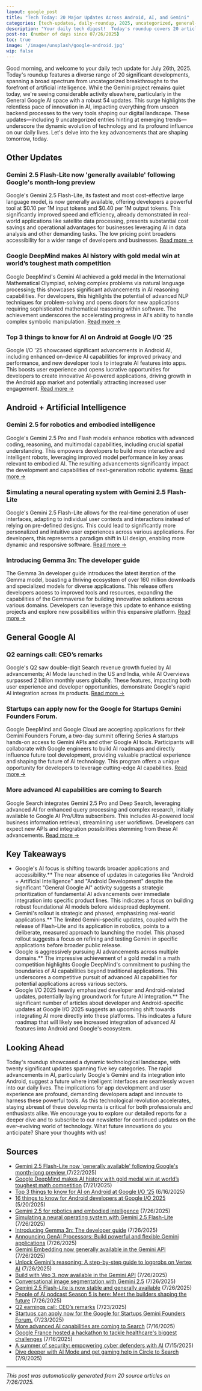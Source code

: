 ```yaml
---
layout: google_post
title: "Tech Today: 20 Major Updates Across Android, AI, and Gemini"
categories: [tech-updates, daily-roundup, 2025, uncategorized, general-google-ai, gemini, android-+-artificial-intelligence, android-development, google, android]
description: "Your daily tech digest!  Today's roundup covers 20 articles, focusing on 9 uncategorized updates and a significant number (54) related to general Google AI advancements. Stay informed on the latest tech news."
post-no: {number of days since 07/26/2025}
toc: true
image: '/images/unsplash/google-android.jpg'
wip: false
---
```


Good morning, and welcome to your daily tech update for July 26th, 2025.  Today's roundup features a diverse range of 20 significant developments, spanning a broad spectrum from uncategorized breakthroughs to the forefront of artificial intelligence.  While the Gemini project remains quiet today, we're seeing considerable activity elsewhere, particularly in the General Google AI space with a robust 54 updates.  This surge highlights the relentless pace of innovation in AI, impacting everything from unseen backend processes to the very tools shaping our digital landscape.  These updates—including 9 uncategorized entries hinting at emerging trends—underscore the dynamic evolution of technology and its profound influence on our daily lives.  Let's delve into the key advancements that are shaping tomorrow, today.

## Other Updates

###  Gemini 2.5 Flash-Lite now 'generally available' following Google's month-long preview 

Google's Gemini 2.5 Flash-Lite,  its fastest and most cost-effective large language model, is now generally available, offering developers a powerful tool at $0.10 per 1M input tokens and $0.40 per 1M output tokens.  This significantly improved speed and efficiency, already demonstrated in real-world applications like satellite data processing, presents substantial cost savings and operational advantages for businesses leveraging AI in data analysis and other demanding tasks.  The low pricing point broadens accessibility for a wider range of developers and businesses. [Read more →](https://www.androidcentral.com/apps-software/ai/gemini-2-5-flash-lite-generally-available-fastest-cost-efficient-series-version)

### Google DeepMind makes AI history with gold medal win at world’s toughest math competition

Google DeepMind's Gemini AI achieved a gold medal in the International Mathematical Olympiad, solving complex problems via natural language processing; this showcases significant advancements in AI reasoning capabilities.  For developers, this highlights the potential of  advanced NLP techniques for problem-solving and opens doors for new applications requiring sophisticated mathematical reasoning within software.  The achievement underscores the accelerating progress in AI's ability to handle complex symbolic manipulation. [Read more →](https://venturebeat.com/ai/google-deepmind-makes-ai-history-with-gold-medal-win-at-worlds-toughest-math-competition/)

### Top 3 things to know for AI on Android at Google I/O ‘25

Google I/O '25 showcased significant advancements in Android AI,  including enhanced on-device AI capabilities for improved privacy and performance, and new developer tools to integrate AI features into apps.  This boosts user experience and opens lucrative opportunities for developers to create innovative AI-powered applications, driving growth in the Android app market and potentially attracting increased user engagement. [Read more →](https://android-developers.googleblog.com/2025/06/top-3-updates-for-ai-on-android-google-io.html)

## Android + Artificial Intelligence

### Gemini 2.5 for robotics and embodied intelligence

Google's Gemini 2.5 Pro and Flash models enhance robotics with advanced coding, reasoning, and multimodal capabilities, including crucial spatial understanding.  This empowers developers to build more interactive and intelligent robots, leveraging improved  model performance in key areas relevant to embodied AI.  The resulting advancements significantly impact the development and capabilities of next-generation robotic systems. [Read more →](https://developers.googleblog.com/en/gemini-25-for-robotics-and-embodied-intelligence/)

### Simulating a neural operating system with Gemini 2.5 Flash-Lite

Google's Gemini 2.5 Flash-Lite allows for the real-time generation of user interfaces, adapting to individual user contexts and interactions instead of relying on pre-defined designs.  This could lead to significantly more personalized and intuitive user experiences across various applications.  For developers, this represents a paradigm shift in UI design, enabling more dynamic and responsive software. [Read more →](https://developers.googleblog.com/en/simulating-a-neural-operating-system-with-gemini-2-5-flash-lite/)

### Introducing Gemma 3n: The developer guide

The Gemma 3n developer guide introduces the latest iteration of the Gemma model, boasting a thriving ecosystem of over 160 million downloads and specialized models for diverse applications.  This release offers developers access to improved tools and resources, expanding the capabilities of the Gemmaverse for building innovative solutions across various domains.  Developers can leverage this update to enhance existing projects and explore new possibilities within this expansive platform. [Read more →](https://developers.googleblog.com/en/introducing-gemma-3n-developer-guide/)

## General Google AI

### Q2 earnings call: CEO’s remarks

Google's Q2 saw double-digit Search revenue growth fueled by AI advancements;  AI Mode launched in the US and India, while AI Overviews surpassed 2 billion monthly users globally.  These features, impacting both user experience and developer opportunities, demonstrate Google's rapid AI integration across its products. [Read more →](https://blog.google/inside-google/message-ceo/alphabet-earnings-q2-2025/)

### Startups can apply now for the Google for Startups Gemini Founders Forum.

Google DeepMind and Google Cloud are accepting applications for their Gemini Founders Forum, a two-day summit offering Series A startups hands-on access to Gemini APIs and other Google AI tools.  Participants will collaborate with Google engineers to build AI roadmaps and directly influence future tool development, providing valuable practical experience and shaping the future of AI technology.  This program offers a unique opportunity for developers to leverage cutting-edge AI capabilities. [Read more →](https://blog.google/outreach-initiatives/entrepreneurs/apply-google-for-startups-gemini-founders-fund/)

### More advanced AI capabilities are coming to Search

Google Search integrates Gemini 2.5 Pro and Deep Search, leveraging advanced AI for enhanced query processing and complex research, initially available to Google AI Pro/Ultra subscribers.  This includes AI-powered local business information retrieval, streamlining user workflows.  Developers can expect new APIs and integration possibilities stemming from these AI advancements. [Read more →](https://blog.google/products/search/deep-search-business-calling-google-search/)

## Key Takeaways

- Google's AI focus is shifting towards broader applications and accessibility.** The near absence of updates in categories like "Android + Artificial Intelligence" and "Android Development" despite the significant "General Google AI" activity suggests a strategic prioritization of fundamental AI advancements over immediate integration into specific product lines.  This indicates a focus on building robust foundational AI models before widespread deployment.
- Gemini's rollout is strategic and phased, emphasizing real-world applications.**  The limited Gemini-specific updates, coupled with the release of Flash-Lite and its application in robotics, points to a deliberate, measured approach to launching the model. This phased rollout suggests a focus on refining and testing Gemini in specific applications before broader public release.
- Google is aggressively pursuing AI advancements across multiple domains.** The impressive achievement of a gold medal in a math competition highlights Google DeepMind's commitment to pushing the boundaries of AI capabilities beyond traditional applications.  This underscores a competitive pursuit of advanced AI capabilities for potential applications across various sectors.
- Google I/O 2025 heavily emphasized developer and Android-related updates, potentially laying groundwork for future AI integration.** The significant number of articles about developer and Android-specific updates at Google I/O 2025 suggests an upcoming shift towards integrating AI more directly into these platforms.  This indicates a future roadmap that will likely see increased integration of advanced AI features into Android and Google's ecosystem.

## Looking Ahead

Today's roundup showcased a dynamic technological landscape, with twenty significant updates spanning five key categories.  The rapid advancements in AI, particularly Google's Gemini and its integration into Android, suggest a future where intelligent interfaces are seamlessly woven into our daily lives.  The implications for app development and user experience are profound, demanding developers adapt and innovate to harness these powerful tools.  As this technological revolution accelerates, staying abreast of these developments is critical for both professionals and enthusiasts alike. We encourage you to explore our detailed reports for a deeper dive and to subscribe to our newsletter for continued updates on the ever-evolving world of technology.  What future innovations do you anticipate? Share your thoughts with us!

## Sources

- [ Gemini 2.5 Flash-Lite now 'generally available' following Google's month-long preview ](https://www.androidcentral.com/apps-software/ai/gemini-2-5-flash-lite-generally-available-fastest-cost-efficient-series-version) (7/22/2025)
- [Google DeepMind makes AI history with gold medal win at world’s toughest math competition](https://venturebeat.com/ai/google-deepmind-makes-ai-history-with-gold-medal-win-at-worlds-toughest-math-competition/) (7/21/2025)
- [Top 3 things to know for AI on Android at Google I/O ‘25](https://android-developers.googleblog.com/2025/06/top-3-updates-for-ai-on-android-google-io.html) (6/16/2025)
- [16 things to know for Android developers at Google I/O 2025](https://android-developers.googleblog.com/2025/05/16-things-to-know-for-android-developers-google-io-2025.html) (5/20/2025)
- [Gemini 2.5 for robotics and embodied intelligence](https://developers.googleblog.com/en/gemini-25-for-robotics-and-embodied-intelligence/) (7/26/2025)
- [Simulating a neural operating system with Gemini 2.5 Flash-Lite](https://developers.googleblog.com/en/simulating-a-neural-operating-system-with-gemini-2-5-flash-lite/) (7/26/2025)
- [Introducing Gemma 3n: The developer guide](https://developers.googleblog.com/en/introducing-gemma-3n-developer-guide/) (7/26/2025)
- [Announcing GenAI Processors: Build powerful and flexible Gemini applications](https://developers.googleblog.com/en/genai-processors/) (7/26/2025)
- [Gemini Embedding now generally available in the Gemini API](https://developers.googleblog.com/en/gemini-embedding-available-gemini-api/) (7/26/2025)
- [Unlock Gemini’s reasoning: A step-by-step guide to logprobs on Vertex AI](https://developers.googleblog.com/en/unlock-gemini-reasoning-with-logprobs-on-vertex-ai/) (7/26/2025)
- [Build with Veo 3, now available in the Gemini API](https://developers.googleblog.com/en/veo-3-now-available-gemini-api/) (7/26/2025)
- [Conversational image segmentation with Gemini 2.5](https://developers.googleblog.com/en/conversational-image-segmentation-gemini-2-5/) (7/26/2025)
- [Gemini 2.5 Flash-Lite is now stable and generally available](https://developers.googleblog.com/en/gemini-25-flash-lite-is-now-stable-and-generally-available/) (7/26/2025)
- [People of AI podcast Season 5 is here: Meet the builders shaping the future](https://developers.googleblog.com/en/people-of-ai-podcast-season-5/) (7/26/2025)
- [Q2 earnings call: CEO’s remarks](https://blog.google/inside-google/message-ceo/alphabet-earnings-q2-2025/) (7/23/2025)
- [Startups can apply now for the Google for Startups Gemini Founders Forum.](https://blog.google/outreach-initiatives/entrepreneurs/apply-google-for-startups-gemini-founders-fund/) (7/23/2025)
- [More advanced AI capabilities are coming to Search](https://blog.google/products/search/deep-search-business-calling-google-search/) (7/16/2025)
- [Google France hosted a hackathon to tackle healthcare's biggest challenges](https://blog.google/technology/health/google-france-ai-healthcare-hackathon/) (7/16/2025)
- [A summer of security: empowering cyber defenders with AI](https://blog.google/technology/safety-security/cybersecurity-updates-summer-2025/) (7/15/2025)
- [Dive deeper with AI Mode and get gaming help in Circle to Search](https://blog.google/products/search/circle-to-search-ai-mode-gaming/) (7/9/2025)

---
*This post was automatically generated from 20 source articles on 7/26/2025.*
